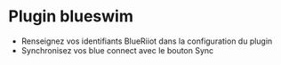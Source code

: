 # Plugin blueswim

- Renseignez vos identifiants BlueRiiot dans la configuration du plugin
- Synchronisez vos blue connect avec le bouton Sync
